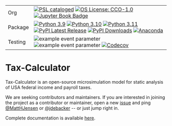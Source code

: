 | | |
| --- | --- |
| Org | [![PSL cataloged](https://img.shields.io/badge/PSL-cataloged-a0a0a0.svg)](https://www.PSLmodels.org) [![OS License: CCO-1.0](https://img.shields.io/badge/OS%20License-CCO%201.0-yellow)](https://github.com/PSLmodels/Tax-Calculator/blob/master/LICENSE) [![Jupyter Book Badge](https://jupyterbook.org/badge.svg)](https://pslmodels.github.io/Tax-Calculator/) |
| Package | [![Python 3.9](https://img.shields.io/badge/python-3.9-blue.svg)](https://www.python.org/downloads/release/python-3916/) [![Python 3.10](https://img.shields.io/badge/python-3.10-blue.svg)](https://www.python.org/downloads/release/python-3108/) [![Python 3.11](https://img.shields.io/badge/python-3.11-blue.svg)](https://www.python.org/downloads/release/python-3118/) [![PyPI Latest Release](https://img.shields.io/pypi/v/taxcalc.svg)](https://pypi.org/project/taxcalc/) [![PyPI Downloads](https://img.shields.io/pypi/dm/taxcalc.svg?label=PyPI%20downloads)](https://pypi.org/project/taxcalc/) [![Anaconda](https://img.shields.io/conda/dn/conda-forge/taxcalc?color=brightgreen&label=downloads&logo=conda-forge)](https://anaconda.org/conda-forge/taxcalc)|
| Testing | ![example event parameter](https://github.com/PSLmodels/Tax-Calculator/actions/workflows/build_and_test.yml/badge.svg?branch=master) ![example event parameter](https://github.com/PSLmodels/Tax-Calculator/actions/workflows/deploy_jupyterbook.yml/badge.svg?branch=master)  [![Codecov](https://codecov.io/gh/PSLmodels/Tax-Calculator/branch/master/graph/badge.svg)](https://codecov.io/gh/PSLmodels/Tax-Calculator) |


Tax-Calculator
==============

Tax-Calculator is an open-source microsimulation model for static
analysis of USA federal income and payroll taxes.

We are seeking contributors and maintainers. If you are interested in joining the project as a contributor or maintainer,
open a new [issue](https://github.com/PSLmodels/Tax-Calculator/issues) and ping [@MattHJensen](https://github.com/MattHJensen/) or [@jdebacker](https://github.com/jdebacker/) -- or just jump right in.

Complete documentation is available
[here](https://PSLmodels.github.io/Tax-Calculator/).
